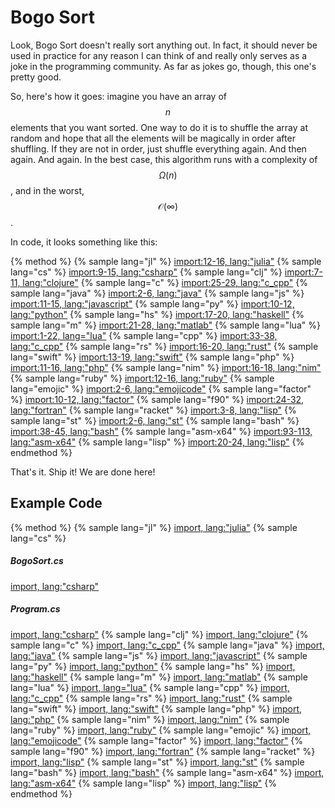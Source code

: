 # Bogo Sort
Look, Bogo Sort doesn't really sort anything out.
In fact, it should never be used in practice for any reason I can think of and really only serves as a joke in the programming community.
As far as jokes go, though, this one's pretty good.

So, here's how it goes:
imagine you have an array of $$n$$ elements that you want sorted.
One way to do it is to shuffle the array at random and hope that all the elements will be magically in order after shuffling.
If they are not in order, just shuffle everything again.
And then again. And again.
In the best case, this algorithm runs with a complexity of $$\Omega(n)$$, and in the worst, $$\mathcal{O}(\infty)$$.

In code, it looks something like this:

{% method %}
{% sample lang="jl" %}
[import:12-16, lang:"julia"](code/julia/bogo.jl)
{% sample lang="cs" %}
[import:9-15, lang:"csharp"](code/csharp/BogoSort.cs)
{% sample lang="clj" %}
[import:7-11, lang:"clojure"](code/clojure/bogo.clj)
{% sample lang="c" %}
[import:25-29, lang:"c_cpp"](code/c/bogo_sort.c)
{% sample lang="java" %}
[import:2-6, lang:"java"](code/java/bogo.java)
{% sample lang="js" %}
[import:11-15, lang:"javascript"](code/javascript/bogo.js)
{% sample lang="py" %}
[import:10-12, lang:"python"](code/python/bogo.py)
{% sample lang="hs" %}
[import:17-20, lang:"haskell"](code/haskell/bogoSort.hs)
{% sample lang="m" %}
[import:21-28, lang:"matlab"](code/matlab/bogosort.m)
{% sample lang="lua" %}
[import:1-22, lang="lua"](code/lua/bogosort.lua)
{% sample lang="cpp" %}
[import:33-38, lang:"c_cpp"](code/c++/bogosort.cpp)
{% sample lang="rs" %}
[import:16-20, lang:"rust"](code/rust/bogosort.rs)
{% sample lang="swift" %}
[import:13-19, lang:"swift"](code/swift/bogosort.swift)
{% sample lang="php" %}
[import:11-16, lang:"php"](code/php/bogo_sort.php)
{% sample lang="nim" %}
[import:16-18, lang:"nim"](code/nim/bogo_sort.nim)
{% sample lang="ruby" %}
[import:12-16, lang:"ruby"](code/ruby/bogo.rb)
{% sample lang="emojic" %}
[import:2-6, lang:"emojicode"](code/emojicode/bogo_sort.emojic)
{% sample lang="factor" %}
[import:10-12, lang:"factor"](code/factor/bogo_sort.factor)
{% sample lang="f90" %}
[import:24-32, lang:"fortran"](code/fortran/bogo.f90)
{% sample lang="racket" %}
[import:3-8, lang:"lisp"](code/racket/bogo_sort.rkt)
{% sample lang="st" %}
[import:2-6, lang:"st"](code/smalltalk/bogosort.st)
{% sample lang="bash" %}
[import:38-45, lang:"bash"](code/bash/bogo_sort.bash)
{% sample lang="asm-x64" %}
[import:93-113, lang:"asm-x64"](code/asm-x64/bogo_sort.s)
{% sample lang="lisp" %}
[import:20-24, lang:"lisp"](code/clisp/bogo-sort.lisp)
{% endmethod %}

That's it.
Ship it!
We are done here!

## Example Code

{% method %}
{% sample lang="jl" %}
[import, lang:"julia"](code/julia/bogo.jl)
{% sample lang="cs" %}
##### BogoSort.cs
[import, lang:"csharp"](code/csharp/BogoSort.cs)
##### Program.cs
[import, lang:"csharp"](code/csharp/Program.cs)
{% sample lang="clj" %}
[import, lang:"clojure"](code/clojure/bogo.clj)
{% sample lang="c" %}
[import, lang:"c_cpp"](code/c/bogo_sort.c)
{% sample lang="java" %}
[import, lang:"java"](code/java/bogo.java)
{% sample lang="js" %}
[import, lang:"javascript"](code/javascript/bogo.js)
{% sample lang="py" %}
[import, lang:"python"](code/python/bogo.py)
{% sample lang="hs" %}
[import, lang:"haskell"](code/haskell/bogoSort.hs)
{% sample lang="m" %}
[import, lang:"matlab"](code/matlab/bogosort.m)
{% sample lang="lua" %}
[import, lang="lua"](code/lua/bogosort.lua)
{% sample lang="cpp" %}
[import, lang:"c_cpp"](code/c++/bogosort.cpp)
{% sample lang="rs" %}
[import, lang:"rust"](code/rust/bogosort.rs)
{% sample lang="swift" %}
[import, lang:"swift"](code/swift/bogosort.swift)
{% sample lang="php" %}
[import, lang:"php"](code/php/bogo_sort.php)
{% sample lang="nim" %}
[import, lang:"nim"](code/nim/bogo_sort.nim)
{% sample lang="ruby" %}
[import, lang:"ruby"](code/ruby/bogo.rb)
{% sample lang="emojic" %}
[import, lang:"emojicode"](code/emojicode/bogo_sort.emojic)
{% sample lang="factor" %}
[import, lang:"factor"](code/factor/bogo_sort.factor)
{% sample lang="f90" %}
[import, lang:"fortran"](code/fortran/bogo.f90)
{% sample lang="racket" %}
[import, lang:"lisp"](code/racket/bogo_sort.rkt)
{% sample lang="st" %}
[import, lang:"st"](code/smalltalk/bogosort.st)
{% sample lang="bash" %}
[import, lang:"bash"](code/bash/bogo_sort.bash)
{% sample lang="asm-x64" %}
[import, lang:"asm-x64"](code/asm-x64/bogo_sort.s)
{% sample lang="lisp" %}
[import, lang:"lisp"](code/clisp/bogo-sort.lisp)
{% endmethod %}


<script>
MathJax.Hub.Queue(["Typeset",MathJax.Hub]);
</script>
